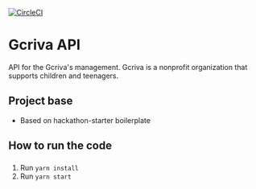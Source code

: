 [![CircleCI](https://circleci.com/gh/gcriva/gcriva-backend.svg?style=svg)](https://circleci.com/gh/gcriva/gcriva-backend)

# Gcriva API

API for the Gcriva's management. Gcriva is a nonprofit organization that supports children and teenagers.

## Project base
* Based on hackathon-starter boilerplate

## How to run the code

###
1. Run `yarn install`
2. Run `yarn start`
